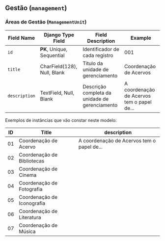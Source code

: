 ## Gestão (`management`)

### Áreas de Gestão (`ManagementUnit`)

Field Name | Django Type Field  | Field Description  | Example
-----------|--------------------|--------------------|----------
`id`       | **PK**, Unique, Sequential  | Identificador de cada registro | 001
`title` | CharField(128), Null, Blank | Título da unidade de gerenciamento |  Coordenação de Acervos
`description`| TextField, Null, Blank | Descrição completa da unidade de gerenciamento | A coordenação de Acervos tem o papel de...

Exemplos de instâncias que vão constar neste modelo:

ID | Title     | description    |
---|-----------|----------------|
01 | Coordenação de Acervo      | A coordenação de Acervos tem o papel de...
02 | Coordenação de Bibliotecas |
03 | Coordenação de Cinema      |
04 | Coordenação de Fotografia  |
05 | Coordenação de Iconografia |
06 | Coordenação de Literatura  |
07 | Coordenação de Música      |
